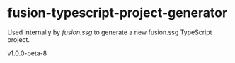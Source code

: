 # fusion-typescript-project-generator

Used internally by _fusion.ssg_ to generate a new fusion.ssg TypeScript project.

v1.0.0-beta-8
